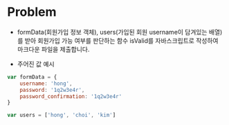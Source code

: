 # Problem

- formData(회원가입 정보 객체), users(가입된 회원 username이 담겨있는 배열)를 받아 회원가입 가능 여부를 판단하는 함수 isValid를 자바스크립트로 작성하여 마크다운 파일을 제출합니다.



- 주어진 값 예시

```js
var formData = {
    username: 'hong',
    password: '1q2w3e4r',
    password_confirmation: '1q2w3e4r'
}

var users = ['hong', 'choi', 'kim']
```

